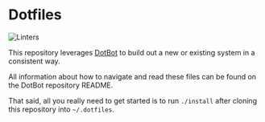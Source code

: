 # Dotfiles

![Linters](https://github.com/stephendolan/dotfiles/workflows/Linters/badge.svg)

This repository leverages [DotBot](https://github.com/anishathalye/dotbot) to build out a new or existing system in a consistent way.

All information about how to navigate and read these files can be found on the DotBot repository README.

That said, all you really need to get started is to run `./install` after cloning this repository into `~/.dotfiles`.
